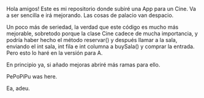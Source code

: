 Hola amigos! Este es mi repositorio donde subiré una App para un Cine. Va a ser sencilla e irá mejorando. Las cosas de palacio van despacio.

Un poco más de seriedad, la verdad que este código es mucho más mejorable, sobretodo porque la clase Cine cadece de mucha importancia, y podría haber hecho el método reservar() y después llamar a la sala, enviando
el int sala, int fila e int columna a buySala() y comprar la entrada. Pero esto lo haré en la versión para A.

En principio ya, si añado mejoras abriré más ramas para ello.

PePoPiPu was here.

Ea, adeu.
